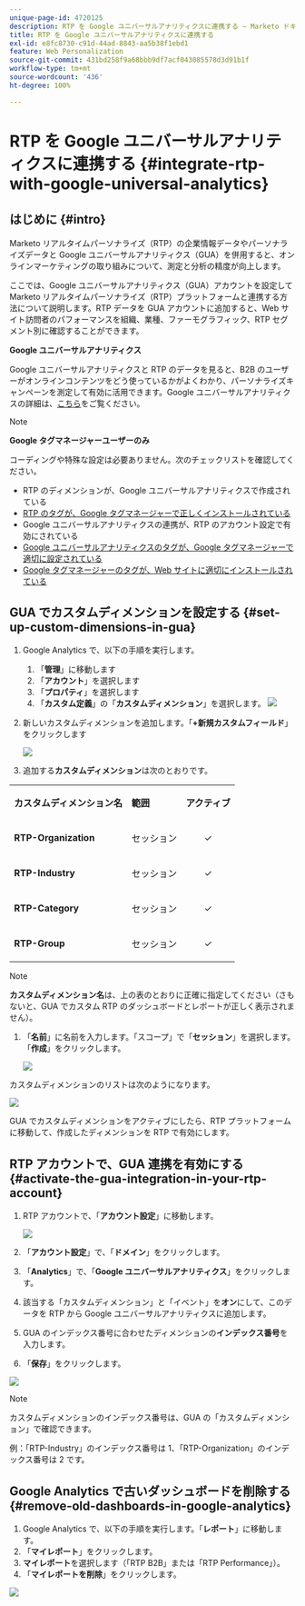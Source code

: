 ```yaml
---
unique-page-id: 4720125
description: RTP を Google ユニバーサルアナリティクスに連携する — Marketo ドキュメント — 製品ドキュメント
title: RTP を Google ユニバーサルアナリティクスに連携する
exl-id: e8fc8730-c91d-44ad-8843-aa5b38f1ebd1
feature: Web Personalization
source-git-commit: 431bd258f9a68bbb9df7acf043085578d3d91b1f
workflow-type: tm+mt
source-wordcount: '436'
ht-degree: 100%

---
```


# RTP を Google ユニバーサルアナリティクスに連携する {#integrate-rtp-with-google-universal-analytics}

## はじめに {#intro}

Marketo リアルタイムパーソナライズ（RTP）の企業情報データやパーソナライズデータと Google ユニバーサルアナリティクス（GUA）を併用すると、オンラインマーケティングの取り組みについて、測定と分析の精度が向上します。

ここでは、Google ユニバーサルアナリティクス（GUA）アカウントを設定して Marketo リアルタイムパーソナライズ（RTP）プラットフォームと連携する方法について説明します。RTP データを GUA アカウントに追加すると、Web サイト訪問者のパフォーマンスを組織、業種、ファーモグラフィック、RTP セグメント別に確認することができます。

**Google ユニバーサルアナリティクス**

Google ユニバーサルアナリティクスと RTP のデータを見ると、B2B のユーザーがオンラインコンテンツをどう使っているかがよくわかり、パーソナライズキャンペーンを測定して有効に活用できます。Google ユニバーサルアナリティクスの詳細は、[こちら](https://support.google.com/analytics/answer/2790010/?hl=en&amp;authuser=1)をご覧ください。

>[!NOTE]
>
>**Google タグマネージャーユーザーのみ**
>
>コーディングや特殊な設定は必要ありません。次のチェックリストを確認してください。
>
>* RTP のディメンションが、Google ユニバーサルアナリティクスで作成されている
>* [RTP のタグが、Google タグマネージャーで正しくインストールされている](https://docs.marketo.com/display/public/DOCS/Implementing+RTP+using+Google+Tag+Manager)
>* Google ユニバーサルアナリティクスの連携が、RTP のアカウント設定で有効にされている
>* [Google ユニバーサルアナリティクスのタグが、Google タグマネージャーで適切に設定されている](https://support.google.com/tagmanager/answer/6107124?hl=ja)
>* [Google タグマネージャーのタグが、Web サイトに適切にインストールされている](https://developers.google.com/tag-manager/quickstart)

## GUA でカスタムディメンションを設定する {#set-up-custom-dimensions-in-gua}

1. Google Analytics で、以下の手順を実行します。

   1. 「**管理**」に移動します
   1. 「**アカウント**」を選択します
   1. 「**プロパティ**」を選択します
   1. 「**カスタム定義**」の「**カスタムディメンション**」を選択します。
      ![](assets/image2014-11-29-11-3a2-3a32.png)

1. 新しいカスタムディメンションを追加します。「**+新規カスタムフィールド**」をクリックします

   ![](assets/image2014-11-29-11-3a8-3a16.png)

1. 追加する&#x200B;**カスタムディメンション**&#x200B;は次のとおりです。

<table> 
 <tbody> 
  <tr> 
   <td><p><strong>カスタムディメンション名</strong></p></td> 
   <td><p><strong>範囲</strong></p></td> 
   <td><p><strong>アクティブ</strong></p></td> 
  </tr> 
  <tr> 
   <td><p><strong>RTP-Organization</strong></p></td> 
   <td><p>セッション</p></td> 
   <td><p align="center">✓</p></td> 
  </tr> 
  <tr> 
   <td><p><strong>RTP-Industry</strong></p></td> 
   <td><p>セッション</p></td> 
   <td><p align="center">✓</p></td> 
  </tr> 
  <tr> 
   <td><p><strong>RTP-Category</strong></p></td> 
   <td><p>セッション</p></td> 
   <td><p align="center">✓</p></td> 
  </tr> 
  <tr> 
   <td><p><strong>RTP-Group</strong></p></td> 
   <td><p>セッション</p></td> 
   <td><p align="center">✓</p></td> 
  </tr> 
 </tbody> 
</table>

>[!NOTE]
>
>**カスタムディメンション名**&#x200B;は、上の表のとおりに正確に指定してください（さもないと、GUA でカスタム RTP のダッシュボードとレポートが正しく表示されません）。

1. 「**名前**」に名前を入力します。「スコープ」で「**セッション**」を選択します。「**作成**」をクリックします。

   ![](assets/image2014-11-29-11-3a12-3a51.png)

カスタムディメンションのリストは次のようになります。

![](assets/image2014-11-29-11-36-50-version-2.png)

GUA でカスタムディメンションをアクティブにしたら、RTP プラットフォームに移動して、作成したディメンションを RTP で有効にします。

## RTP アカウントで、GUA 連携を有効にする {#activate-the-gua-integration-in-your-rtp-account}

1. RTP アカウントで、「**アカウント設定**」に移動します。

   ![](assets/image2014-11-29-11-3a27-3a7.png)

1. 「**アカウント設定**」で、「**ドメイン**」をクリックします。
1. 「**Analytics**」で、「**Google ユニバーサルアナリティクス**」をクリックします。
1. 該当する「カスタムディメンション」と「イベント」を&#x200B;**オン**&#x200B;にして、このデータを RTP から Google ユニバーサルアナリティクスに追加します。
1. GUA のインデックス番号に合わせたディメンションの&#x200B;**インデックス番号**&#x200B;を入力します。
1. 「**保存**」をクリックします。

![](assets/image2014-11-29-11-31-23-version-2.png)

>[!NOTE]
>
>カスタムディメンションのインデックス番号は、GUA の「カスタムディメンション」で確認できます。
>
>例：「RTP-Industry」のインデックス番号は 1、「RTP-Organization」のインデックス番号は 2 です。

## Google Analytics で古いダッシュボードを削除する {#remove-old-dashboards-in-google-analytics}

1. Google Analytics で、以下の手順を実行します。「**レポート**」に移動します。
1. 「**マイレポート**」をクリックします。
1. **マイレポート**&#x200B;を選択します（「RTP B2B」または「RTP Performance」）。
1. 「**マイレポートを削除**」をクリックします。

![](assets/image2014-11-29-11-3a42-3a55.png)
